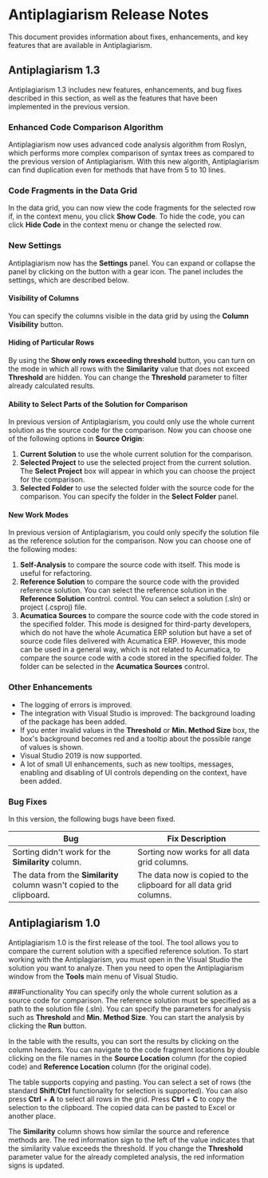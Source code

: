 # Antiplagiarism Release Notes
This document provides information about fixes, enhancements, and key features that are available in Antiplagiarism.

## Antiplagiarism 1.3
Antiplagiarism 1.3 includes new features, enhancements, and bug fixes described in this section, as well as the features that have been implemented in the previous version.

### Enhanced Code Comparison Algorithm
Antiplagiarism now uses advanced code analysis algorithm from Roslyn, which performs more complex comparison of syntax trees as compared to the previous version of Antiplagiarism.
With this new algorith, Antiplagiarism can find duplication even for methods that have from 5 to 10 lines.

### Code Fragments in the Data Grid
In the data grid, you can now view the code fragments for the selected row if, in the context menu, you click **Show Code**. 
To hide the code, you can click **Hide Code** in the context menu or change the selected row.

### New Settings
Antiplagiarism now has the **Settings** panel. You can expand or collapse the panel by clicking on the button with a gear icon. The panel includes the settings, which are described below.

#### Visibility of Columns
You can specify the columns visible in the data grid by using the **Column Visibility** button. 

#### Hiding of Particular Rows
By using the **Show only rows exceeding threshold** button, you can turn on the mode in which all rows with the **Similarity** value that does not exceed **Threshold** are hidden.
You can change the **Threshold** parameter to filter already calculated results.

#### Ability to Select Parts of the Solution for Comparison
In previous version of Antiplagiarism, you could only use the whole current solution as the source code for the comparison. Now you can choose one of the following options in **Source Origin**:

1. **Current Solution** to use the whole current solution for the comparison.
2. **Selected Project** to use the selected project from the current solution. The **Select Project** box will appear in which you can choose the project for the comparison.
3. **Selected Folder** to use the selected folder with the source code for the comparison. You can specify the folder in the **Select Folder** panel.

#### New Work Modes
In previous version of Antiplagiarism, you could only specify the solution file as the reference solution for the comparison. Now you can choose one of the following modes:

1) **Self-Analysis** to compare the source code with itself. This mode is useful for refactoring.
2) **Reference Solution** to compare the source code with the provided reference solution. You can select the reference solution in the **Reference Solution** control.
control. You can select a solution (.sln) or project (.csproj) file.
3) **Acumatica Sources** to compare the source code with the code stored in the specified folder. This mode is designed for third-party developers, which do not have
the whole Acumatica ERP solution but have a set of source code files delivered with Acumatica ERP. However, this mode can be used in a general way, which is not related to Acumatica, 
to compare the source code with a code stored in the specified folder. The folder can be selected in the **Acumatica Sources** control.

### Other Enhancements
* The logging of errors is improved.
* The integration with Visual Studio is improved: The background loading of the package has been added.
* If you enter invalid values in the **Threshold** or **Min. Method Size** box, the box's background becomes red and a tooltip
about the possible range of values is shown.
* Visual Studio 2019 is now supported.
* A lot of small UI enhancements, such as new tooltips, messages, enabling and disabling of UI controls depending on the context, have been added.

### Bug Fixes
In this version, the following bugs have been fixed.

| Bug | Fix Description |
| --- | --------------- |
| Sorting didn't work for the **Similarity** column. | Sorting now works for all data grid columns. |
| The data from the **Similarity** column wasn't copied to the clipboard. | The data now is copied to the clipboard for all data grid columns. |


## Antiplagiarism 1.0
Antiplagiarism 1.0 is the first release of the tool. The tool allows you to compare the current solution with a specified reference solution.
To start working with the Antiplagiarism, you must open in the Visual Studio the solution you want to analyze. Then you need to open the Antiplagiarism window
from the **Tools** main menu of Visual Studio. 

###Functionality
You can specify only the whole current solution as a source code for comparison. The reference solution must be specified as a path to the solution file (.sln).
You can specify the parameters for analysis such as **Threshold** and **Min. Method Size**. You can start the analysis by clicking the **Run** button. 

In the table with the results, you can sort the results by clicking on the column headers.
You can navigate to the code fragment locations by double clicking on the file names in the **Source Location** column (for the copied code) 
and **Reference Location** column (for the original code). 

The table supports copying and pasting. You can select a set of rows (the standard **Shift**/**Ctrl** functionality for selection is supported).
You can also press **Ctrl** + **A** to select all rows in the grid. Press **Ctrl** + **C** to copy the selection to the clipboard. 
The copied data can be pasted to Excel or another place. 

The **Similarity** column shows how similar the source and reference methods are. The red information sign to the left of the value indicates that the
similarity value exceeds the threshold. If you change the **Threshold** parameter value for the already completed analysis, the red information signs is updated. 
